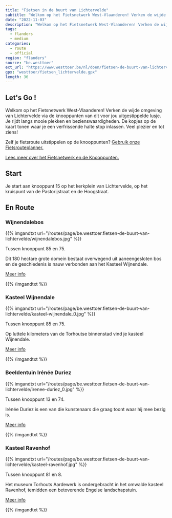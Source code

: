 ```yaml
---
title: "Fietsen in de buurt van Lichtervelde"
subtitle: "Welkom op het Fietsnetwerk West-Vlaanderen! Verken de wijde omgeving van Lichtervelde via de knooppunten van dit voor jou uitgestippelde lusje"
date: "2022-11-03"
description: "Welkom op het Fietsnetwerk West-Vlaanderen! Verken de wijde omgeving van Lichtervelde via de knooppunten van dit voor jou uitgestippelde lusje" 
tags:
  - flanders
  - medium
categories: 
  - route
  - official
region: "flanders"
source: "be.westtoer"
ext_url: "https://www.westtoer.be/nl/doen/fietsen-de-buurt-van-lichtervelde"
gpx: "westtoer/fietsen_lichtervelde.gpx"
length: 36
---
```


## Let's Go !

Welkom op het Fietsnetwerk West-Vlaanderen! Verken de wijde omgeving van Lichtervelde via de knooppunten van dit voor jou uitgestippelde lusje. Je rijdt langs mooie plekken en bezienswaardigheden. De kopjes op de kaart tonen waar je een verfrissende halte stop inlassen. Veel plezier en tot ziens!

Zelf je fietsroute uitstippelen op de knooppunten? [Gebruik onze Fietsrouteplanner.](https://www.westtoer.be/nl/fietsrouteplanner)

[Lees meer over het Fietsnetwerk en de Knooppunten.](https://www.westtoer.be/nl/inspiratie/fietsnetwerk)

## Start 

Je start aan knooppunt 15 op het kerkplein van Lichtervelde, op het kruispunt van de Pastorijstraat en de Hoogstraat. 

## En Route

### Wijnendalebos

{{% imgandtxt url="/routes/page/be.westtoer.fietsen-de-buurt-van-lichtervelde/wijnendalebos.jpg" %}}

Tussen knooppunt 85 en 75.

Dit 180 hectare grote domein bestaat overwegend uit aaneengesloten bos en de geschiedenis is nauw verbonden aan het Kasteel Wijnendale. 

[Meer info](https://www.westtoer.be/nl/doen/wijnendalebos)

{{% /imgandtxt %}}

### Kasteel Wijnendale

{{% imgandtxt url="/routes/page/be.westtoer.fietsen-de-buurt-van-lichtervelde/kasteel-wijnendale_0.jpg" %}}

Tussen knooppunt 85 en 75.

Op luttele kilometers van de Torhoutse binnenstad vind je kasteel Wijnendale.

[Meer info](https://www.westtoer.be/nl/doen/kasteel-wijnendale-0)

{{% /imgandtxt %}}

### Beeldentuin Irénée Duriez

{{% imgandtxt url="/routes/page/be.westtoer.fietsen-de-buurt-van-lichtervelde/irenee-duriez_0.jpg" %}}

Tussen knooppunt 13 en 74.

Irénée Duriez is een van die kunstenaars die graag toont waar hij mee bezig is.

[Meer info](https://www.westtoer.be/nl/doen/museum-ir%C3%A9n%C3%A9e-duriez)

{{% /imgandtxt %}}

### Kasteel Ravenhof

{{% imgandtxt url="/routes/page/be.westtoer.fietsen-de-buurt-van-lichtervelde/kasteel-ravenhof.jpg" %}}

Tussen knooppunt 81 en 8.

Het museum Torhouts Aardewerk is ondergebracht in het omwalde kasteel Ravenhof, temidden een betoverende Engelse landschapstuin.

[Meer info](https://www.westtoer.be/nl/doen/kasteel-ravenhof)

{{% /imgandtxt %}}
